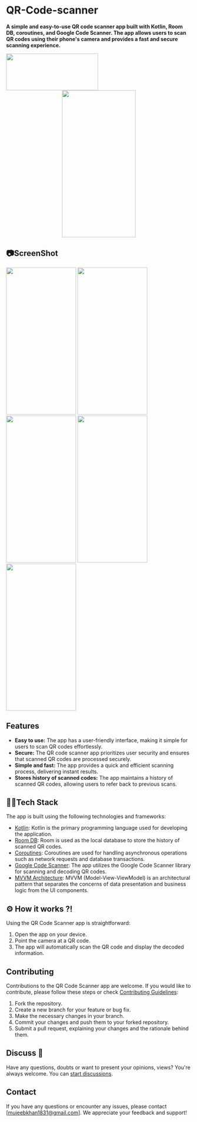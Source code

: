 # QR-Code-scanner

**A simple and easy-to-use QR code scanner app built with Kotlin, Room DB, coroutines, and Google Code Scanner. The app allows users to scan QR codes using their phone's camera and provides a fast and secure scanning experience.**

<a href="https://play.google.com/store/apps/details?id=com.khandev.qrcodescanner">
  <img src="https://play.google.com/intl/en_us/badges/static/images/badges/en_badge_web_generic.png" height="100" width="250" />
</a>


<div align="center">
<img src = "https://github.com/khan-mujeeb/QR-Code-scanner/assets/89351750/7a739a26-9939-4437-ba1d-0fc237b9fc73" height="400" width = "200"/>
</div>

## 📷ScreenShot

<img src="https://github.com/khan-mujeeb/QR-Code-scanner/assets/89351750/afa2c566-b6b8-46b5-b949-81d087bdd66b" height="400" width="190"/>
<img src="https://github.com/khan-mujeeb/QR-Code-scanner/assets/89351750/11cdbf7e-76a7-4bf8-8908-f5234f11938d" height="400" width="190"/>
<img src="https://github.com/khan-mujeeb/QR-Code-scanner/assets/89351750/93e28c38-17a0-4c1e-9c40-0bb9e04b6a2f" height="400" width="190"/>
<img src="https://github.com/khan-mujeeb/QR-Code-scanner/assets/89351750/4d7797df-3d0c-46f5-9f69-ac79ab0cf223" height="400" width="190"/>
<img src="https://github.com/khan-mujeeb/QR-Code-scanner/assets/89351750/89f369f6-5317-4933-99a5-d73f88bd84ad" height="400" width="190"/>


## Features

- **Easy to use:** The app has a user-friendly interface, making it simple for users to scan QR codes effortlessly.
- **Secure:** The QR code scanner app prioritizes user security and ensures that scanned QR codes are processed securely.
- **Simple and fast:** The app provides a quick and efficient scanning process, delivering instant results.
- **Stores history of scanned codes:** The app maintains a history of scanned QR codes, allowing users to refer back to previous scans.
  

## 👨‍💻Tech Stack

The app is built using the following technologies and frameworks:

- [Kotlin](https://kotlinlang.org/): Kotlin is the primary programming language used for developing the application.
- [Room DB](https://developer.android.com/topic/libraries/architecture/room): Room is used as the local database to store the history of scanned QR codes.
- [Coroutines](https://kotlinlang.org/docs/coroutines-overview.html): Coroutines are used for handling asynchronous operations such as network requests and database transactions.
- [Google Code Scanner](https://developers.google.com/ml-kit/vision/barcode-scanning/code-scanner): The app utilizes the Google Code Scanner library for scanning and decoding QR codes.
- [MVVM Architecture](): MVVM (Model-View-ViewModel) is an architectural pattern that separates the concerns of data presentation and business logic from the UI components.


## ⚙ How it works ?!

Using the QR Code Scanner app is straightforward:

1. Open the app on your device.
2. Point the camera at a QR code.
3. The app will automatically scan the QR code and display the decoded information.

## Contributing

Contributions to the QR Code Scanner app are welcome. If you would like to contribute, please follow these steps or check [Contributing Guidelines](https://github.com/khan-mujeeb/QR-Code-scanner/blob/product/contribution.md):

1. Fork the repository.
2. Create a new branch for your feature or bug fix.
3. Make the necessary changes in your branch.
4. Commit your changes and push them to your forked repository.
5. Submit a pull request, explaining your changes and the rationale behind them.

## Discuss 💬

Have any questions, doubts or want to present your opinions, views? You're always welcome.
You can [start discussions](https://github.com/khan-mujeeb/QR-Code-scanner/discussions).

## Contact

If you have any questions or encounter any issues, please contact [mujeebkhan1831@gmail.com]. We appreciate your feedback and support!



